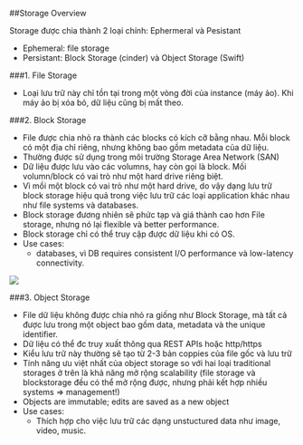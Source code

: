 ##Storage Overview

Storage được chia thành 2 loại chính: Ephermeral và Pesistant
+ Ephemeral: file storage
+ Persistant: Block Storage (cinder) và Object Storage (Swift)

###1. File Storage
- Loại lưu trữ này chỉ tồn tại trong một vòng đời của instance (máy ảo). Khi máy ảo bị xóa bỏ, dữ liệu cũng bị mất theo.


###2. Block Storage
- File được chia nhỏ ra thành các blocks có kích cỡ bằng nhau. Mỗi block có một địa chỉ riêng, nhưng không bao gồm metadata của dữ liệu.
- Thường được sử dụng trong môi trường Storage Area Network (SAN)
- Dữ liệu được lưu vào các volumns, hay còn gọi là block. Mối volumn/block có vai trò như một hard drive riêng biệt. 
- Vì mồi một block có vai trò như một hard drive, do vậy dạng lưu trữ block storage hiệu quả trong việc lưu trữ các loại application khác nhau như file systems và databases.
- Block storage đương nhiên sẽ phức tạp và giá thành cao hơn File storage, nhưng nó lại flexible và better performance.
- Block storage chỉ có thể truy cập được dữ liệu khi có OS.
- Use cases:
  + databases, vì DB requires consistent I/O performance và low-latency connectivity. 
  
<img src="http://cdn.druva.com/wp-content/uploads/Screen-Shot-2014-08-18-at-11.02.02-AM.png">

###3. Object Storage
- File dữ liệu không được chia nhỏ ra giống như Block Storage, mà tất cả được lưu trong một object bao gồm data, metadata và the unique identifier.
- Dữ liệu có thể đc truy xuất thông qua REST APIs hoặc http/https
- Kiểu lưu trữ này thường sẽ tạo từ 2-3 bản coppies của file gốc và lưu trữ
- Tính năng ưu việt nhất của object storage so với hai loại traditional storages ở trên là khả năng mở rộng scalability
(file storage và blockstorage đều có thể mở rộng được, nhưng phải kết hợp nhiều systems => management!)
- Objects are immutable; edits are saved as a new object
- Use cases: 
  + Thích hợp cho việc lưu trữ các dạng unstuctured data như image, video, music.
